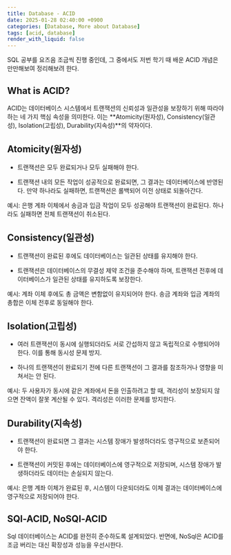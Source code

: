 ```yaml
---
title: Database - ACID
date: 2025-01-28 02:40:00 +0900
categories: [Database, More about Database]
tags: [acid, database]
render_with_liquid: false
---
```


SQL 공부를 요즈음 조금씩 진행 중인데, 그 중에서도 저번 학기 때 배운 ACID 개념은 만만해보여 정리해보려 한다.

## What is ACID?

ACID는 데이터베이스 시스템에서 트랜잭션의 신뢰성과 일관성을 보장하기 위해 따라야 하는 네 가지 핵심 속성을 의미한다. 이는 **Atomicity(원자성), Consistency(일관성), Isolation(고립성), Durability(지속성)**의 약자이다. 

## Atomicity(원자성)

+ 트랜잭션은 모두 완료되거나 모두 실패해야 한다.

+ 트랜잭션 내의 모든 작업이 성공적으로 완료되면, 그 결과는 데이터베이스에 반영된다. 만약 하나라도 실패하면, 트랜잭션은 롤백되어 이전 상태로 되돌아간다.

예시: 은행 계좌 이체에서 송금과 입금 작업이 모두 성공해야 트랜잭션이 완료된다. 하나라도 실패하면 전체 트랜잭션이 취소된다.

## Consistency(일관성)

+ 트랜잭션이 완료된 후에도 데이터베이스는 일관된 상태를 유지해야 한다.

+ 트랜잭션은 데이터베이스의 무결성 제약 조건을 준수해야 하며, 트랜잭션 전후에 데이터베이스가 일관된 상태를 유지하도록 보장한다.

예시: 계좌 이체 후에도 총 금액은 변함없이 유지되어야 한다. 송금 계좌와 입금 계좌의 총합은 이체 전후로 동일해야 한다.

## Isolation(고립성)

+ 여러 트랜잭션이 동시에 실행되더라도 서로 간섭하지 않고 독립적으로 수행되어야 한다. 이를 통해 동시성 문제 방지.

+ 하나의 트랜잭션이 완료되기 전에 다른 트랜잭션이 그 결과를 참조하거나 영향을 미쳐서는 안 된다.

예시: 두 사용자가 동시에 같은 계좌에서 돈을 인출하려고 할 때, 격리성이 보장되지 않으면 잔액이 잘못 계산될 수 있다. 격리성은 이러한 문제를 방지한다.

## Durability(지속성)

+ 트랜잭션이 완료되면 그 결과는 시스템 장애가 발생하더라도 영구적으로 보존되어야 한다.

+ 트랜잭션이 커밋된 후에는 데이터베이스에 영구적으로 저장되며, 시스템 장애가 발생하더라도 데이터는 손실되지 않는다.

예시: 은행 계좌 이체가 완료된 후, 시스템이 다운되더라도 이체 결과는 데이터베이스에 영구적으로 저장되어야 한다.

## SQl-ACID, NoSQl-ACID

Sql 데이터베이스는 ACID를 완전히 준수하도록 설계되었다. 반면에, NoSql은 ACID를 조금 버리는 대신 확장성과 성능을 우선시한다.
